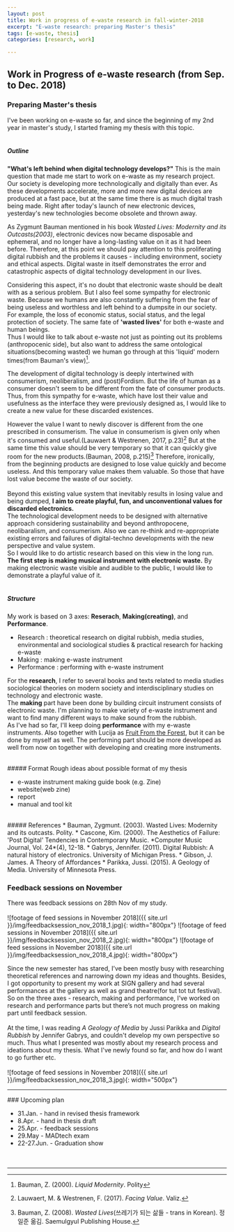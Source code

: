```yaml
---
layout: post
title: Work in progress of e-waste research in fall-winter-2018
excerpt: "E-waste research: preparing Master's thesis"
tags: [e-waste, thesis]
categories: [research, work]

---
```


## Work in Progress of e-waste research (from Sep. to Dec. 2018)

### Preparing Master's thesis

I've been working on e-waste so far, and since the beginning of my 2nd year in master's study, I started framing my thesis with this topic.
<br><br>

##### Outline
**"What's left behind when digital technology develops?"** This is the main question that made me start to work on e-waste as my research project.
<br>
Our society is developing more technologically and digitally than ever. As these developments accelerate, more and more new digital devices are produced at a fast pace, but at the same time there is as much digital trash being made. Right after today's launch of new electronic devices, yesterday's new technologies become obsolete and thrown away.

As Zygmunt Bauman mentioned in his book *Wasted Lives: Modernity and its Outcasts(2003)*, electronic devices now became disposable and ephemeral, and no longer have a long-lasting value on it as it had been before.
Therefore, at this point we should pay attention to this proliferating digital rubbish and the problems it causes - including environment, society and ethical aspects. Digital waste in itself demonstrates the error and catastrophic aspects of digital technology development in our lives.

Considering this aspect, it's no doubt that electronic waste should be dealt with as a serious problem. But I also feel some sympathy for electronic waste. Because we humans are also constantly suffering from the fear of being useless and worthless and left behind to a dumpsite in our society. For example, the loss of economic status, social status, and the legal protection of society. The same fate of **'wasted lives'** for both e-waste and human beings.
<br>
Thus I would like to talk about e-waste not just as pointing out its problems (anthropocenic side), but also want to address the same ontological situations(becoming wasted) we human go through at this 'liquid' modern times(from Bauman's view)[^1].

The development of digital technology is deeply intertwined with consumerism, neoliberalism, and (post)Fordism. But the life of human as a consumer doesn't seem to be different from the fate of consumer products. Thus, from this sympathy for e-waste, which have lost their value and usefulness as the interface they were previously designed as, I would like to create a new value for these discarded existences.

However the value I want to newly discover is different from the one prescribed in consumerism. The value in consumerism is given only when it's consumed and useful.(Lauwaert & Westrenen, 2017, p.23)[^2] But at the same time this value should be very temporary so that it can quickly give room for the new products.(Bauman, 2008, p.215)[^3] Therefore, ironically, from the beginning products are designed to lose value quickly and become useless. And this temporary value makes them valuable. So those that have lost value become the waste of our society.   
<br>
Beyond this existing value system that inevitably results in losing value and being dumped, **I aim to create playful, fun, and unconventional values for discarded electronics.**
<br>
The technological development needs to be designed with alternative approach considering sustainability and beyond anthropocene, neolibaralism, and consumerism. Also we can re-think and re-appropriate existing errors and failures of digital-techno developments with the new perspective and value system.
<br>
So I would like to do artistic research based on this view in the long run. **The first step is making musical instrument with electronic waste.** By making electronic waste visible and audible to the public, I would like to demonstrate a playful value of it.
<br><br>

[^1]: Bauman, Z. (2000). *Liquid Modernity*. Polity
[^2]: Lauwaert, M. & Westrenen, F. (2017). *Facing Value*. Valiz.
[^3]: Bauman, Z. (2008). *Wasted Lives*(쓰레기가 되는 삶들 - trans in Korean). 정일준 옮김. Saemulgyul Publishing House.

##### Structure
My work is based on 3 axes: **Reserach**, **Making(creating)**, and **Performance**.
<br>
* Research : theoretical research on digital rubbish, media studies, environmental and sociological studies & practical research for hacking e-waste
* Making : making e-waste instrument
* Performance : performing with e-waste instrument

For the **research**, I refer to several books and texts related to media studies sociological theories on modern society and interdisciplinary studies on technology and electronic waste.
<br>
The **making** part have been done by building circuit instrument consists of electronic waste. I'm planning to make variety of e-waste instrument and want to find many different ways to make sound from the rubbish.
<br>
As I've had so far, I'll keep doing **performance** with my e-waste instruments. Also together with Lucija as [Fruit From the Forest](https://fruitfromtheforest.com/), but it can be done by myself as well. The performing part should be more developed as well from now on together with developing and creating more instruments.

<br>
##### Format
Rough ideas about possible format of my thesis

* e-waste instrument making guide book (e.g. Zine)
* website(web zine)
* report
* manual and tool kit

<br>
##### References
* Bauman, Zygmunt. (2003). Wasted Lives: Modernity and its outcasts. Polity.
* Cascone, Kim. (2000). The Aesthetics of Failure: 'Post Digital' Tendencies in Contemporary Music. *Computer Music Journal, Vol. 24*(4), 12-18.
* Gabrys, Jennifer. (2011). Digital Rubbish: A natural history of electronics. University of Michigan Press.
* Gibson, J. James. A Theory of Affordances  
* Parikka, Jussi. (2015). A Geology of Media. University of Minnesota Press.

<br>

### Feedback sessions on November

There was feedback sessions on 28th Nov of my study.
<br><br>
![footage of feed sessions in November 2018]({{ site.url }}/img/feedbacksession_nov_2018_1.jpg){: width="800px"}
![footage of feed sessions in November 2018]({{ site.url }}/img/feedbacksession_nov_2018_2.jpg){: width="800px"}
![footage of feed sessions in November 2018]({{ site.url }}/img/feedbacksession_nov_2018_4.jpg){: width="800px"}

Since the new semester has stared, I’ve been mostly busy with researching theoretical references and narrowing down my ideas and thoughts. Besides, I got opportunity to present my work at SIGN gallery and had several performances at the gallery as well as grand theatre(for tut tot tut festival). So on the three axes - research, making and performance, I’ve worked on research and performance parts but there’s not much progress on making part until feedback session.
<br><br>
At the time, I was reading *A Geology of Media* by Jussi Parikka and *Digital Rubbish* by Jennifer Gabrys, and couldn't develop my own perspective so much. Thus what I presented was mostly about my research process and ideations about my thesis. What I've newly found so far, and how do I want to go further etc.
<br><br>
![footage of feed sessions in November 2018]({{ site.url }}/img/feedbacksession_nov_2018_3.jpg){: width="500px"}
<br>

<hr>
### Upcoming plan

* 31.Jan. - hand in revised thesis framework
* 8.Apr. - hand in thesis draft
* 25.Apr. - feedback sessions
* 29.May - MADtech exam
* 22-27.Jun. - Graduation show
<br><br><br>
<hr>

